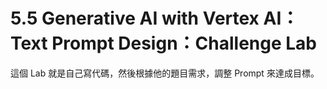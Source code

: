 # 5.5 Generative AI with Vertex AI：Text Prompt Design：Challenge Lab

這個 Lab 就是自己寫代碼，然後根據他的題目需求，調整 Prompt 來達成目標。